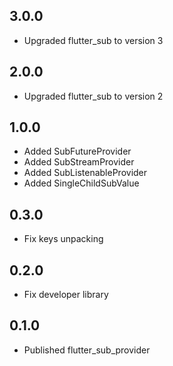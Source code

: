 ## 3.0.0

- Upgraded flutter_sub to version 3

## 2.0.0

- Upgraded flutter_sub to version 2

## 1.0.0

- Added SubFutureProvider
- Added SubStreamProvider
- Added SubListenableProvider
- Added SingleChildSubValue

## 0.3.0

- Fix keys unpacking

## 0.2.0

- Fix developer library

## 0.1.0

- Published flutter_sub_provider
